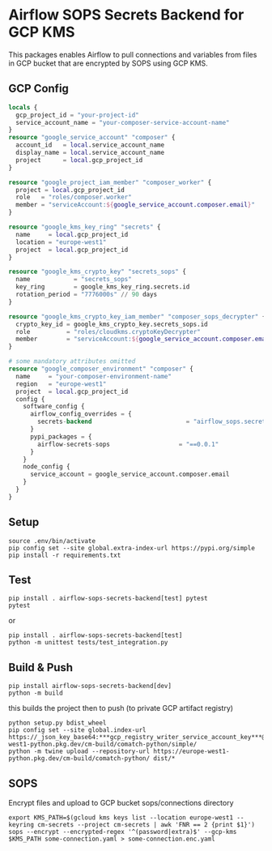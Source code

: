# Airflow SOPS Secrets Backend for GCP KMS
This packages enables Airflow to pull connections and variables
from files in GCP bucket that are encrypted by SOPS using GCP
KMS.

## GCP Config
```terraform
locals {
  gcp_project_id = "your-project-id"
  service_account_name = "your-composer-service-account-name"
}
resource "google_service_account" "composer" {
  account_id   = local.service_account_name
  display_name = local.service_account_name
  project      = local.gcp_project_id
}

resource "google_project_iam_member" "composer_worker" {
  project = local.gcp_project_id
  role   = "roles/composer.worker"
  member = "serviceAccount:${google_service_account.composer.email}"
}

resource "google_kms_key_ring" "secrets" {
  name     = local.gcp_project_id
  location = "europe-west1"
  project  = local.gcp_project_id
}

resource "google_kms_crypto_key" "secrets_sops" {
  name            = "secrets_sops"
  key_ring        = google_kms_key_ring.secrets.id
  rotation_period = "7776000s" // 90 days
}

resource "google_kms_crypto_key_iam_member" "composer_sops_decrypter" {
  crypto_key_id = google_kms_crypto_key.secrets_sops.id
  role          = "roles/cloudkms.cryptoKeyDecrypter"
  member        = "serviceAccount:${google_service_account.composer.email}"
}

# some mandatory attributes omitted
resource "google_composer_environment" "composer" {
  name     = "your-composer-environment-name"
  region   = "europe-west1"
  project  = local.gcp_project_id
  config {
    software_config {
      airflow_config_overrides = {
        secrets-backend                          = "airflow_sops.secrets_backend.GcsSopsSecretsBackend"
      }
      pypi_packages = {
        airflow-secrets-sops                   = "==0.0.1"
      }
    }
    node_config {
      service_account = google_service_account.composer.email
    }
  }
}
```

## Setup
```shell
source .env/bin/activate
pip config set --site global.extra-index-url https://pypi.org/simple
pip install -r requirements.txt
```

## Test
```shell
pip install . airflow-sops-secrets-backend[test] pytest
pytest
```
or 
```shell
pip install . airflow-sops-secrets-backend[test] 
python -m unittest tests/test_integration.py
```

## Build & Push
```shell
pip install airflow-sops-secrets-backend[dev]
python -m build
```
this builds the project then to push (to private GCP artifact registry)
```shell
python setup.py bdist_wheel
pip config set --site global.index-url https://_json_key_base64:***gcp_registry_writer_service_account_key***@europe-west1-python.pkg.dev/cm-build/comatch-python/simple/
python -m twine upload --repository-url https://europe-west1-python.pkg.dev/cm-build/comatch-python/ dist/*
```

## SOPS
Encrypt files and upload to GCP bucket sops/connections directory
```shell
export KMS_PATH=$(gcloud kms keys list --location europe-west1 --keyring cm-secrets --project cm-secrets | awk 'FNR == 2 {print $1}')
sops --encrypt --encrypted-regex '^(password|extra)$' --gcp-kms $KMS_PATH some-connection.yaml > some-connection.enc.yaml
```
